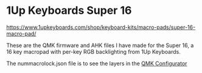 # 1Up Keyboards Super 16

https://www.1upkeyboards.com/shop/keyboard-kits/macro-pads/super-16-macro-pad/

These are the QMK firmware and AHK files I have made for the Super 16, a 16 key macropad with per-key RGB backlighting from 1Up Keyboards.

The nummacrolock.json file is to see the layers in the [QMK Configurator](https://config.qmk.fm/#/1upkeyboards/super16/LAYOUT_ortho_4x4)